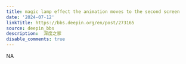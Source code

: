 ```yaml
---
title: magic lamp effect the animation moves to the second screen
date: '2024-07-12'
linkTitle: https://bbs.deepin.org/en/post/273165
source: deepin_bbs
description:  深度之家 
disable_comments: true
---
```

NA
